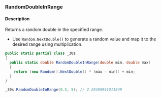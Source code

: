 ### RandomDoubleInRange

#### Description



Returns a random double in the specified range.

- Use `Random.NextDouble()` to generate a random value and map it to the desired range using multiplication.

```csharp
public static partial class _30s 
{
  public static double RandomDoubleInRange(double min, double max) 
  {
    return (new Random().NextDouble() * (max - min)) + min;
  }
}
```

```csharp
_30s.RandomDoubleInRange(0.5, 5); // 2.20486941011849
```
